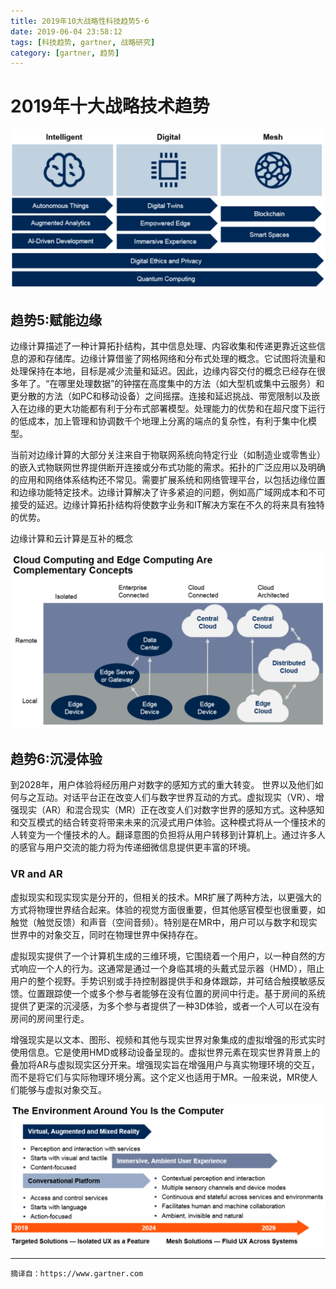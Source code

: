 ```yaml
---
title: 2019年10大战略性科技趋势5·6
date: 2019-06-04 23:58:12
tags: [科技趋势, gartner, 战略研究]
category: [gartner, 趋势]
---
```


# 2019年十大战略技术趋势

![](https://raw.githubusercontent.com/imonce/imgs/master/20190527105918.png)

## 趋势5:赋能边缘

边缘计算描述了一种计算拓扑结构，其中信息处理、内容收集和传递更靠近这些信息的源和存储库。边缘计算借鉴了网格网络和分布式处理的概念。它试图将流量和处理保持在本地，目标是减少流量和延迟。因此，边缘内容交付的概念已经存在很多年了。“在哪里处理数据”的钟摆在高度集中的方法（如大型机或集中云服务）和更分散的方法（如PC和移动设备）之间摇摆。连接和延迟挑战、带宽限制以及嵌入在边缘的更大功能都有利于分布式部署模型。处理能力的优势和在超尺度下运行的低成本，加上管理和协调数千个地理上分离的端点的复杂性，有利于集中化模型。

当前对边缘计算的大部分关注来自于物联网系统向特定行业（如制造业或零售业）的嵌入式物联网世界提供断开连接或分布式功能的需求。拓扑的广泛应用以及明确的应用和网络体系结构还不常见。需要扩展系统和网络管理平台，以包括边缘位置和边缘功能特定技术。边缘计算解决了许多紧迫的问题，例如高广域网成本和不可接受的延迟。边缘计算拓扑结构将使数字业务和IT解决方案在不久的将来具有独特的优势。

边缘计算和云计算是互补的概念

![](https://raw.githubusercontent.com/imonce/imgs/master/20190604233613.png)

## 趋势6:沉浸体验

到2028年，用户体验将经历用户对数字的感知方式的重大转变。
世界以及他们如何与之互动。对话平台正在改变人们与数字世界互动的方式。虚拟现实（VR）、增强现实（AR）和混合现实（MR）正在改变人们对数字世界的感知方式。这种感知和交互模式的结合转变将带来未来的沉浸式用户体验。这种模式将从一个懂技术的人转变为一个懂技术的人。翻译意图的负担将从用户转移到计算机上。通过许多人的感官与用户交流的能力将为传递细微信息提供更丰富的环境。

### VR and AR
虚拟现实和现实现实是分开的，但相关的技术。MR扩展了两种方法，以更强大的方式将物理世界结合起来。体验的视觉方面很重要，但其他感官模型也很重要，如触觉（触觉反馈）和声音（空间音频）。特别是在MR中，用户可以与数字和现实世界中的对象交互，同时在物理世界中保持存在。

虚拟现实提供了一个计算机生成的三维环境，它围绕着一个用户，以一种自然的方式响应一个人的行为。这通常是通过一个身临其境的头戴式显示器（HMD），阻止用户的整个视野。手势识别或手持控制器提供手和身体跟踪，并可结合触摸敏感反馈。位置跟踪使一个或多个参与者能够在没有位置的房间中行走。基于房间的系统提供了更深的沉浸感，为多个参与者提供了一种3D体验，或者一个人可以在没有房间的房间里行走。

增强现实是以文本、图形、视频和其他与现实世界对象集成的虚拟增强的形式实时使用信息。它是使用HMD或移动设备呈现的。虚拟世界元素在现实世界背景上的叠加将AR与虚拟现实区分开来。增强现实旨在增强用户与真实物理环境的交互，而不是将它们与实际物理环境分离。这个定义也适用于MR。一般来说，MR使人们能够与虚拟对象交互。

![](https://raw.githubusercontent.com/imonce/imgs/master/20190604235653.png)

---

	摘译自：https://www.gartner.com